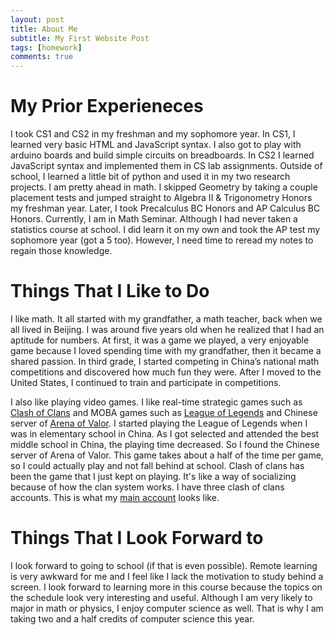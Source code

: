 ```yaml
---
layout: post
title: About Me
subtitle: My First Website Post
tags: [homework]
comments: true
---
```


# My Prior Experieneces

I took CS1 and CS2 in my freshman and my sophomore year. In CS1, I learned very basic HTML and JavaScript syntax. I also got to play with arduino boards and build simple circuits on breadboards. In CS2 I learned JavaScript syntax and implemented them in CS lab assignments. Outside of school, I learned a little bit of python and used it in my two research projects. I am pretty ahead in math. I skipped Geometry by taking a couple placement tests and jumped straight to Algebra II & Trigonometry Honors my freshman year. Later, I took Precalculus BC Honors and AP Calculus BC Honors. Currently, I am in Math Seminar. Although I had never taken a statistics course at school. I did learn it on my own and took the AP test my sophomore year (got a 5 too). However, I need time to reread my notes to regain those knowledge.  

# Things That I Like to Do

I like math. It all started with my grandfather, a math teacher, back when we all lived in Beijing. I was around five years old when he realized that I had an aptitude for numbers. At first, it was a game we played, a very enjoyable game because I loved spending time with my grandfather, then it became a shared passion. In third grade, I started competing in China’s national math competitions and discovered how much fun they were. After I moved to the United States, I continued to train and participate in competitions.

I also like playing video games. I like real-time strategic games such as [Clash of Clans](https://supercell.com/en/games/clashofclans/) and MOBA games such as [League of Legends](https://na.leagueoflegends.com/en-us/) and Chinese server of [Arena of Valor](https://pvp.qq.com/). I started playing the League of Legends when I was in elementary school in China. As I got selected and attended the best middle school in China, the playing time decreased. So I found the Chinese server of Arena of Valor. This game takes about a half of the time per game, so I could actually play and not fall behind at school. Clash of clans has been the game that I just kept on playing. It's like a way of socializing because of how the clan system works. I have three clash of clans accounts. This is what my [main account][Main Account] looks like.

[Main Account]:/assets/img/clashofclans.png

# Things That I Look Forward to

I look forward to going to school (if that is even possible). Remote learning is very awkward for me and I feel like I lack the motivation to study behind a screen. I look forward to learning more in this course because the topics on the schedule look very interesting and useful. Although I am very likely to major in math or physics, I enjoy computer science as well. That is why I am taking two and a half credits of computer science this year.